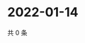 # 2022-01-14

共 0 条

<!-- BEGIN WEIBO -->
<!-- 最后更新时间 Fri Jan 14 2022 04:16:03 GMT+0800 (China Standard Time) -->

<!-- END WEIBO -->
